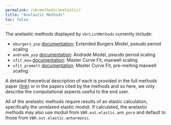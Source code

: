 ```yaml
---
permalink: /vbrmethods/anelastic/
title: "Anelastic Methods"
toc: false
---
```


The anelastic methods displayed by `vbrListMethods` currently include:

* `eburgers_psp` [documentation](/vbr/vbrmethods/anel/eburgerspsp/): Extended Burgers Model, pseudo period scaling
* `andrade_psp` [documentation](/vbr/vbrmethods/anel/andradepsp/): Andrade Model, pseudo period scaling
* `xfit_mxw` [documentation](/vbr/vbrmethods/anel/xfitmxw/): Master Curve Fit, maxwell scaling
* `xfit_premelt` [documentation](/vbr/vbrmethods/anel/xfitpremelt/): Master Curve Fit, pre-melting maxwell scaling

A detailed theoretical description of each is provided in the full methods paper ([link](https://doi.org/10.1016/j.pepi.2020.106639)) or 
in the papers cited by the methods and so here, we only describe the computational aspects useful to the end user.

All of the anelastic methods require results of an elastic calculation, specifically the unrelaxed elastic moduli. 
If calculated, the anelastic methods may also use moduli from `VBR.out.elastic.anh_poro` and default to those from 
`VBR.out.elastic.anharmonic`.

